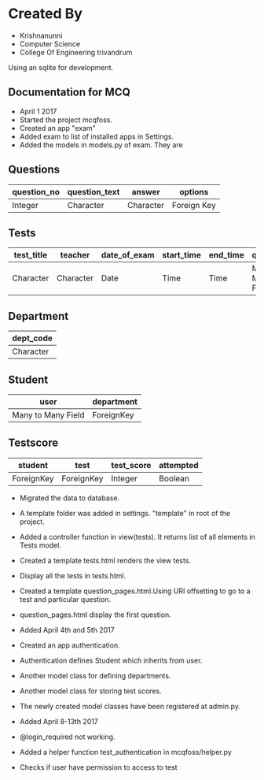 # __Created By__  
 * Krishnanunni  
 * Computer Science  
 * College Of Engineering trivandrum

Using an sqlite for development.  

## Documentation for MCQ

* April 1 2017
* Started the project mcqfoss.
* Created an app "exam"
* Added exam to list of installed apps in Settings.
* Added the models in models.py of exam. They are

## Questions


| question_no     | question_text |   answer   |   options   |
|-----------------|---------------|------------|-------------|
| Integer         | Character     | Character  | Foreign Key |


## Tests


| test_title | teacher   |  date_of_exam   |  start_time  | end_time |     questions      |
-------------|-----------|-----------------|--------------|----------|--------------------|
| Character  | Character |       Date      |  Time        |  Time    | Many to Many Field |


## Department

| dept_code |
|-----------|
| Character |

## Student

|        user       |  department  |
|-------------------|--------------|
| Many to Many Field|  ForeignKey  |

## Testscore

|  student  |   test   | test_score| attempted |
|-----------|----------|-----------|-----------|
| ForeignKey|ForeignKey| Integer   |  Boolean  |


* Migrated the data to database.
* A template folder was added in settings. "template" in root  of the project.
* Added a  controller function in view(tests). It returns list of all elements in Tests model.
* Created a template tests.html renders the view tests.
* Display all the tests in tests.html.
* Created a template question_pages.html.Using URI offsetting to go to a test and particular question.
* question_pages.html display the first question.


* Added April 4th and 5th 2017

* Created an app authentication.
* Authentication defines Student which inherits from user.
* Another model class for defining departments.
* Another model class for storing test scores.
* The newly created model classes have been registered at admin.py.

*  Added April 8-13th 2017

* @login_required not working.
* Added a helper  function test_authentication in mcqfoss/helper.py
* Checks if user have permission to access to test

